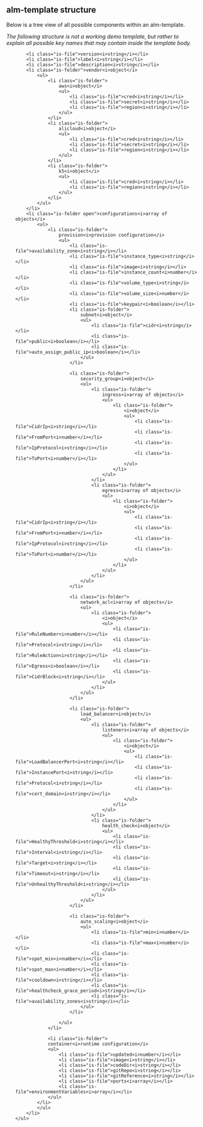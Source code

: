 ## alm-template structure

Below is a tree view of all possible components within an alm-template.

_The following structure is not a working demo template, but rather to explain all possible key names that may contain inside the template body._


<div class="file-tree">
    <ul>

        <li class="is-file">version<i>string</i></li>
        <li class="is-file">label<i>string</i></li>
        <li class="is-file">description<i>string</i></li>
        <li class="is-folder">vendor<i>object</i>
            <ul>
                <li class="is-folder">
                    aws<i>object</i>
                    <ul>
                        <li class="is-file">cred<i>string</i></li>
                        <li class="is-file">secret<i>string</i></li>
                        <li class="is-file">region<i>string</i></li>
                    </ul>
                </li>
                <li class="is-folder">
                    alicloud<i>object</i>
                    <ul>
                        <li class="is-file">cred<i>string</i></li>
                        <li class="is-file">secret<i>string</i></li>
                        <li class="is-file">region<i>string</i></li>
                    </ul>
                </li>
                <li class="is-folder">
                    k5<i>object</i>
                    <ul>
                        <li class="is-file">cred<i>string</i></li>
                        <li class="is-file">region<i>string</i></li>
                    </ul>
                </li>
            </ul>
        </li>
        <li class="is-folder open">configurations<i>array of objects</i>
            <ul>
                <li class="is-folder">
                    provision<i>provision configuration</i>
                    <ul>
                        <li class="is-file">availability_zone<i>string</i></li>
                        <li class="is-file">instance_type<i>string</i></li>
                        <li class="is-file">image<i>string</i></li>
                        <li class="is-file">instance_count<i>number</i></li>
                        <li class="is-file">volume_type<i>string</i></li>
                        <li class="is-file">volume_size<i>number</i></li>
                        <li class="is-file">keypair<i>boolean</i></li>
                        <li class="is-folder">
                            subnet<i>object</i>
                            <ul>
                                <li class="is-file">cidr<i>string</i></li>
                                <li class="is-file">public<i>boolean</i></li>
                                <li class="is-file">auto_assign_public_ip<i>boolean</i></li>
                            </ul>
                        </li>

                        <li class="is-folder">
                            security_group<i>object</i>
                            <ul>
                                <li class="is-folder">
                                    ingress<i>array of objects</i>
                                    <ul>
                                        <li class="is-folder">
                                            <i>object</i>
                                            <ul>
                                                <li class="is-file">CidrIp<i>string</i></li>
                                                <li class="is-file">FromPort<i>number</i></li>
                                                <li class="is-file">IpProtocol<i>string</i></li>
                                                <li class="is-file">ToPort<i>number</i></li>
                                            </ul>
                                        </li>
                                    </ul>
                                </li>
                                <li class="is-folder">
                                    egress<i>array of objects</i>
                                    <ul>
                                        <li class="is-folder">
                                            <i>object</i>
                                            <ul>
                                                <li class="is-file">CidrIp<i>string</i></li>
                                                <li class="is-file">FromPort<i>number</i></li>
                                                <li class="is-file">IpProtocol<i>string</i></li>
                                                <li class="is-file">ToPort<i>number</i></li>
                                            </ul>
                                        </li>
                                    </ul>
                                </li>
                            </ul>
                        </li>

                        <li class="is-folder">
                            network_acl<i>array of objects</i>
                            <ul>
                                <li class="is-folder">
                                    <i>object</i>
                                    <ul>
                                        <li class="is-file">RuleNumber<i>number</i></li>
                                        <li class="is-file">Protocol<i>string</i></li>
                                        <li class="is-file">RuleAction<i>string</i></li>
                                        <li class="is-file">Egress<i>boolean</i></li>
                                        <li class="is-file">CidrBlock<i>string</i></li>
                                    </ul>
                                </li>
                            </ul>
                        </li>

                        <li class="is-folder">
                            load_balancer<i>object</i>
                            <ul>
                                <li class="is-folder">
                                    listeners<i>array of objects</i>
                                    <ul>
                                        <li class="is-folder">
                                            <i>object</i>
                                            <ul>
                                                <li class="is-file">LoadBalancerPort<i>string</i></li>
                                                <li class="is-file">InstancePort<i>string</i></li>
                                                <li class="is-file">Protocol<i>string</i></li>
                                                <li class="is-file">cert_domain<i>string</i></li>
                                            </ul>
                                        </li>
                                    </ul>
                                </li>
                                <li class="is-folder">
                                    health_check<i>object</i>
                                    <ul>
                                        <li class="is-file">HealthyThreshold<i>string</i></li>
                                        <li class="is-file">Interval<i>string</i></li>
                                        <li class="is-file">Target<i>string</i></li>
                                        <li class="is-file">Timeout<i>string</i></li>
                                        <li class="is-file">UnhealthyThreshold<i>string</i></li>
                                    </ul>
                                </li>
                            </ul>
                        </li>

                        <li class="is-folder">
                            auto_scaling<i>object</i>
                            <ul>
                                <li class="is-file">min<i>number</i></li>
                                <li class="is-file">max<i>number</i></li>
                                <li class="is-file">spot_min<i>number</i></li>
                                <li class="is-file">spot_max<i>number</i></li>
                                <li class="is-file">cooldown<i>string</i></li>
                                <li class="is-file">healthcheck_grace_period<i>string</i></li>
                                <li class="is-file">availability_zones<i>string</i></li>
                            </ul>
                        </li>

                    </ul>
                </li>

                <li class="is-folder">
                container<i>runtime configuration</i>
                <ul>
                    <li class="is-file">updated<i>number</i></li>
                    <li class="is-file">image<i>string</i></li>
                    <li class="is-file">codeDir<i>string</i></li>
                    <li class="is-file">gitRepo<i>string</i></li>
                    <li class="is-file">gitReference<i>string</i></li>
                    <li class="is-file">ports<i>array</i></li>
                    <li class="is-file">environmentVariables<i>array</i></li>
                </ul>
            </li>
            </ul>
        </li>
    </ul>
</div>
